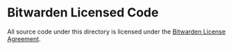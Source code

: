 # Bitwarden Licensed Code

All source code under this directory is licensed under the [Bitwarden License Agreement](https://github.com/bitwarden/server/blob/master/LICENSE_BITWARDEN.txt).
